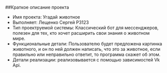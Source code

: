 ##Краткое описание проекта
- Имя проекта: Угадай животное
- Выполняет: Лещенко Сергей P3123
- Тип проектруемой системы: Классический бот для мессенджеров, полезен для тех, кто
хочет расширить свои знания о животном мире.
- Функциональные детали: Пользователю будет предложена картинка животного, и он по ней должен написать, что это за животное, если правильно или неправильно ответит, то программа скажет об этом.
- Детали реализации: реализовывается с помощью зависимостей Vk Api.
